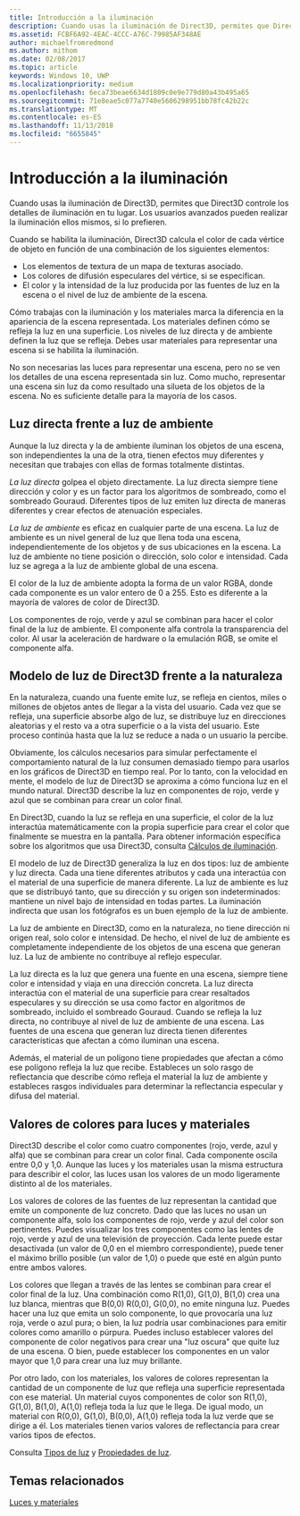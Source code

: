 ```yaml
---
title: Introducción a la iluminación
description: Cuando usas la iluminación de Direct3D, permites que Direct3D controle los detalles de iluminación en tu lugar. Los usuarios avanzados pueden realizar la iluminación ellos mismos, si lo prefieren.
ms.assetid: FCBF6A92-4EAC-4CCC-A76C-79985AF348AE
author: michaelfromredmond
ms.author: mithom
ms.date: 02/08/2017
ms.topic: article
keywords: Windows 10, UWP
ms.localizationpriority: medium
ms.openlocfilehash: 6eca73beae6634d1809c0e9e779d80a43b495a65
ms.sourcegitcommit: 71e8eae5c077a7740e5606298951bb78fc42b22c
ms.translationtype: MT
ms.contentlocale: es-ES
ms.lasthandoff: 11/13/2018
ms.locfileid: "6655845"
---
```

# <a name="lighting-overview"></a>Introducción a la iluminación

Cuando usas la iluminación de Direct3D, permites que Direct3D controle los detalles de iluminación en tu lugar. Los usuarios avanzados pueden realizar la iluminación ellos mismos, si lo prefieren.

Cuando se habilita la iluminación, Direct3D calcula el color de cada vértice de objeto en función de una combinación de los siguientes elementos:

-   Los elementos de textura de un mapa de texturas asociado.
-   Los colores de difusión especulares del vértice, si se especifican.
-   El color y la intensidad de la luz producida por las fuentes de luz en la escena o el nivel de luz de ambiente de la escena.

Cómo trabajas con la iluminación y los materiales marca la diferencia en la apariencia de la escena representada. Los materiales definen cómo se refleja la luz en una superficie. Los niveles de luz directa y de ambiente definen la luz que se refleja. Debes usar materiales para representar una escena si se habilita la iluminación.

No son necesarias las luces para representar una escena, pero no se ven los detalles de una escena representada sin luz. Como mucho, representar una escena sin luz da como resultado una silueta de los objetos de la escena. No es suficiente detalle para la mayoría de los casos.

## <a name="span-iddirectlightvsambientlightspanspan-iddirectlightvsambientlightspandirect-light-vs-ambient-light"></a><span id="direct_light_vs._ambient_light"></span><span id="DIRECT_LIGHT_VS._AMBIENT_LIGHT"></span>Luz directa frente a luz de ambiente


Aunque la luz directa y la de ambiente iluminan los objetos de una escena, son independientes la una de la otra, tienen efectos muy diferentes y necesitan que trabajes con ellas de formas totalmente distintas.

*La luz directa* golpea el objeto directamente. La luz directa siempre tiene dirección y color y es un factor para los algoritmos de sombreado, como el sombreado Gouraud. Diferentes tipos de luz emiten luz directa de maneras diferentes y crear efectos de atenuación especiales.

*La luz de ambiente* es eficaz en cualquier parte de una escena. La luz de ambiente es un nivel general de luz que llena toda una escena, independientemente de los objetos y de sus ubicaciones en la escena. La luz de ambiente no tiene posición o dirección, solo color e intensidad. Cada luz se agrega a la luz de ambiente global de una escena.

El color de la luz de ambiente adopta la forma de un valor RGBA, donde cada componente es un valor entero de 0 a 255. Esto es diferente a la mayoría de valores de color de Direct3D.

Los componentes de rojo, verde y azul se combinan para hacer el color final de la luz de ambiente. El componente alfa controla la transparencia del color. Al usar la aceleración de hardware o la emulación RGB, se omite el componente alfa.

## <a name="span-iddirect3dlightmodelvsnaturespanspan-iddirect3dlightmodelvsnaturespandirect3d-light-model-vs-nature"></a><span id="direct3d_light_model_vs._nature"></span><span id="DIRECT3D_LIGHT_MODEL_VS._NATURE"></span>Modelo de luz de Direct3D frente a la naturaleza


En la naturaleza, cuando una fuente emite luz, se refleja en cientos, miles o millones de objetos antes de llegar a la vista del usuario. Cada vez que se refleja, una superficie absorbe algo de luz, se distribuye luz en direcciones aleatorias y el resto va a otra superficie o a la vista del usuario. Este proceso continúa hasta que la luz se reduce a nada o un usuario la percibe.

Obviamente, los cálculos necesarios para simular perfectamente el comportamiento natural de la luz consumen demasiado tiempo para usarlos en los gráficos de Direct3D en tiempo real. Por lo tanto, con la velocidad en mente, el modelo de luz de Direct3D se aproxima a cómo funciona luz en el mundo natural. Direct3D describe la luz en componentes de rojo, verde y azul que se combinan para crear un color final.

En Direct3D, cuando la luz se refleja en una superficie, el color de la luz interactúa matemáticamente con la propia superficie para crear el color que finalmente se muestra en la pantalla. Para obtener información específica sobre los algoritmos que usa Direct3D, consulta [Cálculos de iluminación](mathematics-of-lighting.md).

El modelo de luz de Direct3D generaliza la luz en dos tipos: luz de ambiente y luz directa. Cada una tiene diferentes atributos y cada una interactúa con el material de una superficie de manera diferente. La luz de ambiente es luz que se distribuyó tanto, que su dirección y su origen son indeterminados: mantiene un nivel bajo de intensidad en todas partes. La iluminación indirecta que usan los fotógrafos es un buen ejemplo de la luz de ambiente.

La luz de ambiente en Direct3D, como en la naturaleza, no tiene dirección ni origen real, solo color e intensidad. De hecho, el nivel de luz de ambiente es completamente independiente de los objetos de una escena que generan luz. La luz de ambiente no contribuye al reflejo especular.

La luz directa es la luz que genera una fuente en una escena, siempre tiene color e intensidad y viaja en una dirección concreta. La luz directa interactúa con el material de una superficie para crear resaltados especulares y su dirección se usa como factor en algoritmos de sombreado, incluido el sombreado Gouraud. Cuando se refleja la luz directa, no contribuye al nivel de luz de ambiente de una escena. Las fuentes de una escena que generan luz directa tienen diferentes características que afectan a cómo iluminan una escena.

Además, el material de un polígono tiene propiedades que afectan a cómo ese polígono refleja la luz que recibe. Estableces un solo rasgo de reflectancia que describe cómo refleja el material la luz de ambiente y estableces rasgos individuales para determinar la reflectancia especular y difusa del material.

## <a name="span-idcolorvaluesforlightsandmaterialsspanspan-idcolorvaluesforlightsandmaterialsspanspan-idcolorvaluesforlightsandmaterialsspancolor-values-for-lights-and-materials"></a><span id="Color_Values_for_Lights_and_Materials"></span><span id="color_values_for_lights_and_materials"></span><span id="COLOR_VALUES_FOR_LIGHTS_AND_MATERIALS"></span>Valores de colores para luces y materiales


Direct3D describe el color como cuatro componentes (rojo, verde, azul y alfa) que se combinan para crear un color final. Cada componente oscila entre 0,0 y 1,0. Aunque las luces y los materiales usan la misma estructura para describir el color, las luces usan los valores de un modo ligeramente distinto al de los materiales.

Los valores de colores de las fuentes de luz representan la cantidad que emite un componente de luz concreto. Dado que las luces no usan un componente alfa, solo los componentes de rojo, verde y azul del color son pertinentes. Puedes visualizar los tres componentes como las lentes de rojo, verde y azul de una televisión de proyección. Cada lente puede estar desactivada (un valor de 0,0 en el miembro correspondiente), puede tener el máximo brillo posible (un valor de 1,0) o puede que esté en algún punto entre ambos valores.

Los colores que llegan a través de las lentes se combinan para crear el color final de la luz. Una combinación como R(1,0), G(1,0), B(1,0) crea una luz blanca, mientras que B(0,0) R(0,0), G(0,0), no emite ninguna luz. Puedes hacer una luz que emita un solo componente, lo que provocaría una luz roja, verde o azul pura; o bien, la luz podría usar combinaciones para emitir colores como amarillo o púrpura. Puedes incluso establecer valores del componente de color negativos para crear una "luz oscura" que quite luz de una escena. O bien, puede establecer los componentes en un valor mayor que 1,0 para crear una luz muy brillante.

Por otro lado, con los materiales, los valores de colores representan la cantidad de un componente de luz que refleja una superficie representada con ese material. Un material cuyos componentes de color son R(1,0), G(1,0), B(1,0), A(1,0) refleja toda la luz que le llega. De igual modo, un material con R(0,0), G(1,0), B(0,0), A(1,0) refleja toda la luz verde que se dirige a él. Los materiales tienen varios valores de reflectancia para crear varios tipos de efectos.

Consulta [Tipos de luz](light-types.md) y [Propiedades de luz](light-properties.md).

## <a name="span-idrelated-topicsspanrelated-topics"></a><span id="related-topics"></span>Temas relacionados


[Luces y materiales](lights-and-materials.md)

 

 




